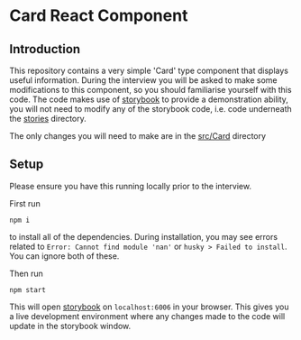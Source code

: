 # Card React Component

## Introduction

This repository contains a very simple 'Card' type component that displays useful information. During the interview you will be asked to make some modifications to this component, so you should familiarise yourself with this code. The code makes use of [storybook](https://storybook.js.org/) to provide a demonstration ability, you will not need to modify any of the storybook code, i.e. code underneath the [stories](./stories) directory.

The only changes you will need to make are in the [src/Card](./src/Card) directory

## Setup
Please ensure you have this running locally prior to the interview.

First run
```
npm i
```
to install all of the dependencies. During installation, you may see errors related to `Error: Cannot find module 'nan'` or `husky > Failed to install`. You can ignore both of these.

Then run 
```
npm start
```
This will open [storybook](https://storybook.js.org/) on `localhost:6006` in your browser. This gives you a live development environment where any changes made to the code will update in the storybook window.
